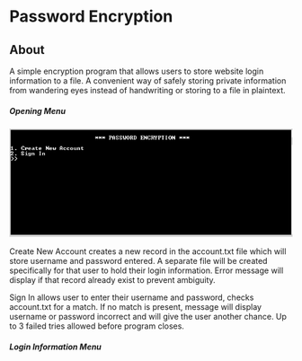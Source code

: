 <h1>Password Encryption</h1>
<h2>About</h2>
<p>A simple encryption program that allows users to store website login information to a file. A convenient way of safely storing private information from wandering eyes instead of handwriting or storing to a file in plaintext. </p>
<h5>Opening Menu</h5>
<img src = "images/OpeningMenu.png">
<p>Create New Account creates a new record in the account.txt file which will store username and password entered. A separate file will be created specifically for that user to hold their login information. Error message will display if that record already exist to prevent ambiguity. 
<p>Sign In allows user to enter their username and password, checks account.txt for a match. If no match is present, message will display username or password incorrect and will give the user another chance. Up to 3 failed tries allowed before program closes.</p>
<h5>Login Information Menu</h5>
